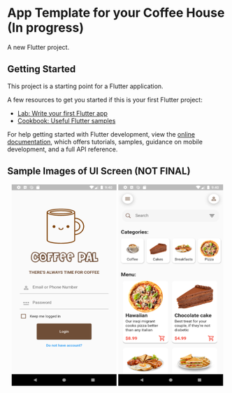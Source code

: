 # App Template for your Coffee House (In progress)

A new Flutter project.

## Getting Started

This project is a starting point for a Flutter application.

A few resources to get you started if this is your first Flutter project:

- [Lab: Write your first Flutter app](https://docs.flutter.dev/get-started/codelab)
- [Cookbook: Useful Flutter samples](https://docs.flutter.dev/cookbook)

For help getting started with Flutter development, view the
[online documentation](https://docs.flutter.dev/), which offers tutorials,
samples, guidance on mobile development, and a full API reference.

## Sample Images of UI Screen (NOT FINAL)
<p float="left" align="middle">
<img src="preimages/pitchimage.png" width="240" height="460">
<img src="preimages/pitchimage2.png" width="240" height="460">
</p>
